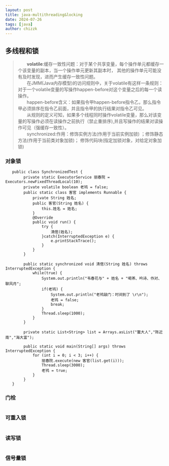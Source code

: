 ```yaml
---
layout: post
title: java-multithreading&locking
date: 2024-07-26
tags: [java]
author: chizzk
---
```

## 多线程和锁

> &emsp;&emsp;**volatile**:缓存一致性问题：对于某个共享变量，每个操作单元都缓存一个该变量的副本，当一个操作单元更新其副本时，
>其他的操作单元可能没有及时发现，进而产生缓存一致性问题。<br>
>&emsp;&emsp;在JMM(Java内存模型)的访问规则中，关于volatile有这样一条规则：对于一个volatile变量的写操作happen-before对这个变量之后的每一个读操作。<br>
>&emsp;&emsp;happen-before含义：如果指令甲happen-before指令乙，那么指令甲必须排序在指令乙前面，并且指令甲的执行结果对指令乙可见。<br>
>&emsp;&emsp;从规则的定义可知，如果多个线程同时操作volatile变量，那么对该变量的写操作必须在读操作之前执行（禁止重排序),并且写操作的结果对读操作可见（强缓存一致性）。<br>
>&emsp;&emsp;synchronized:作用：修饰实例方法(作用于当前实例加锁) ；修饰静态方法(作用于当前类对象加锁)； 修饰代码块(指定加锁对象，对给定对象加锁)<br>
>


### 对象锁
```text
   public class SynchronizedTest {
        private static ExecutorService 丽春院 = Executors.newFixedThreadLocal(10);
        private volatile boolean 老鸨 = false;
        public static class 客官 implements Runnable {
            private String 姓名;
            public 客官(String 姓名) {
                this.姓名 = 姓名;
            }
            @Override
            public void run() {
                try {
                    清倌(姓名);
                }catch(InterruptedException e) {
                    e.printStackTrace();
                }
            }
        }
        
        public static synchronized void 清倌(String 姓名) throws InterruptedException {
            while(true) {
                System.out.println("韦春花与" + 姓名 + "喝茶、吟诗、作对、聊风月";
                if(老鸨) {
                    System.out.println("老鸨敲门：时间到了 \r\n");
                    老鸨 = false;
                    break;
                }
                Thread.sleep(1000);
            }
        }
        
        private static List<String> list = Arrays.asList("鳌大人","陈近南","海大富");
        
        public static void main(String[] args) throws InterruptedException {
            for (int i = 0; i < 3; i++) {
                丽春院.execute(new 客官(list.get(i)));
                Thread.sleep(3000);
                老鸨 = true;
            }
        }
   }
```
### 门栓
```text

```
### 可重入锁
```text

```
### 读写锁
```text

```
### 信号量锁
```text

```